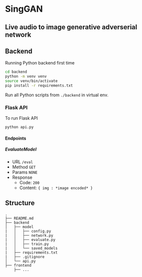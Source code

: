 # SingGAN

## Live audio to image generative adverserial network

## Backend

Running Python backend first time

```bash
cd backend
python -m venv venv
source venv/bin/activate
pip install -r requirements.txt
```

Run all Python scripts from `./backend` in virtual env.

### Flask API

To run Flask API

```bash
python api.py
```

#### Endpoints

##### EvaluateModel

- URL
  `/eval`
- Method
  `GET`
- Params
  `NONE`
- Response
  - Code: `200`
  - Content: `{ img : *image encoded* }`

## Structure

```
.
├── README.md
├── backend
│   ├── model
|   │   ├── config.py
|   │   ├── network.py
|   │   ├── evaluate.py
|   │   ├── train.py
|   │   └── saved_models
|   ├── requirements.txt
|   ├── .gitignore
│   └── api.py
├── frontend
    ├── ...

```
